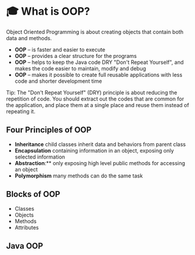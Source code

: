 # 🎓  What is OOP?

Object Oriented Programming is about creating objects that contain both data and methods.

- **OOP** – is faster and easier to execute
- **OOP** –  provides a clear structure for the programs
- **OOP** –  helps to keep the Java code DRY "Don't Repeat Yourself", and makes the code easier to maintain, modify and debug
- **OOP** –  makes it possible to create full reusable applications with less code and shorter development time

Tip: The "Don't Repeat Yourself" (DRY) principle is about reducing the repetition of code. You should extract out the codes that are common for the application, and place them at a single place and reuse them instead of repeating it.


## Four Principles of OOP

- **Inheritance** child classes inherit data and behaviors from parent class
- **Encapsulation** containing information in an object, exposing only selected information
- **Abstraction**:** only exposing high level public methods for accessing an object
- **Polymorphism** many methods can do the same task

## Blocks of OOP
- Classes
- Objects
- Methods
- Attributes

## Java OOP